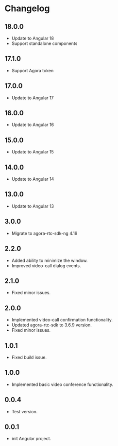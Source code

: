 # Changelog

## 18.0.0
- Update to Angular 18
- Support standalone components

## 17.1.0
- Support Agora token

## 17.0.0
- Update to Angular 17

## 16.0.0
- Update to Angular 16

## 15.0.0
- Update to Angular 15

## 14.0.0
- Update to Angular 14

## 13.0.0
- Update to Angular 13

## 3.0.0
- Migrate to agora-rtc-sdk-ng 4.19

## 2.2.0
 - Added ability to minimize the window.
 - Improved video-call dialog events.

## 2.1.0
 - Fixed minor issues.

## 2.0.0
- Implemented video-call confirmation functionality.
- Updated agora-rtc-sdk to 3.6.9 version.
- Fixed minor issues.

## 1.0.1
- Fixed build issue.

## 1.0.0
- Implemented basic video conference functionality.

## 0.0.4
- Test version.

## 0.0.1
- init Angular project.
